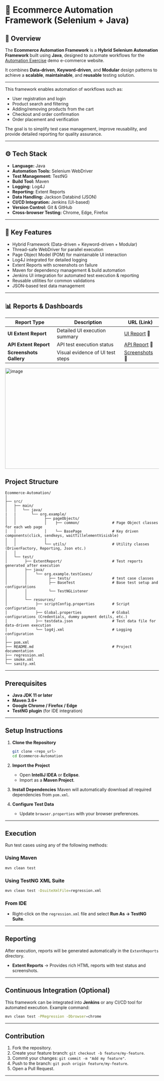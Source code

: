 # 🛒 Ecommerce Automation Framework (Selenium + Java)

## 📘 Overview
The **Ecommerce Automation Framework** is a **Hybrid Selenium Automation Framework** built using **Java**, designed to automate workflows for the [Automation Exercise](https://automationexercise.com/) demo e-commerce website.

It combines **Data-driven**, **Keyword-driven**, and **Modular** design patterns to achieve a **scalable**, **maintainable**, and **reusable** testing solution.

---

This framework enables automation of workflows such as:
- User registration and login
- Product search and filtering
- Adding/removing products from the cart
- Checkout and order confirmation
- Order placement and verification

The goal is to simplify test case management, improve reusability, and provide detailed reporting for quality assurance.

---

## ⚙️ Tech Stack
- **Language:** Java  
- **Automation Tools:** Selenium WebDriver 
- **Test Management:** TestNG  
- **Build Tool:** Maven  
- **Logging:** Log4J  
- **Reporting:** Extent Reports  
- **Data Handling:** Jackson Databind (JSON)  
- **CI/CD Integration:** Jenkins (UI-based)  
- **Version Control:** Git & GitHub  
- **Cross-browser Testing:** Chrome, Edge, Firefox  

---

## 🧩 Key Features
- Hybrid Framework (Data-driven + Keyword-driven + Modular)  
- Thread-safe WebDriver for parallel execution  
- Page Object Model (POM) for maintainable UI interaction  
- Log4J integrated for detailed logging  
- Extent Reports with screenshots on failure  
- Maven for dependency management & build automation  
- Jenkins UI integration for automated test execution & reporting  
- Reusable utilities for common validations  
- JSON-based test data management  

---

## 📊 Reports & Dashboards

| **Report Type**         | **Description**                     | **URL (Link)** |
|-------------------------|-------------------------------------|----------------|
| **UI Extent Report**    | Detailed UI execution summary        | [UI Report](./ExtentReport/Spark.html) 🔗 |
| **API Extent Report**   | API test execution status            | [API Report](./Reports/APIExtentReport.html) 🔗 |
| **Screenshots Gallery** | Visual evidence of UI test steps     | [Screenshots](./Reports/Screenshots/) 🔗 |

<img width="1154" height="330" alt="image" src="https://github.com/user-attachments/assets/dd8a49b8-11c4-491e-aa7e-e10ea3fbbb99" />



## Project Structure

```
Ecommerce-Automation/
│
├── src/
│   ├── main/
│   │   └── java/
|   |       └── org.example/
│   │             ├── pageObjects/               
│   │             │    ├── common/               # Page Object classes for each web page
│   │             │    └── BasePage              # Key driven components(click, sendkeys, waitTillelementVisisble)
│   │             │ 
│   │             └── utils/                     # Utility classes (DriverFactory, Reporting, Json etc.)
│   │   
│   └── test/
│        ├── ExtentReport/                       # Test reports generated after execution
│        ├── java/
│        │    └── org.example.testCases/
│        │          ├── tests/                   # test case classes
│        │          ├── BaseTest                 # Base test setup and configurations
│        │          └── TestNGListener 
│        │
│        └── resources/
│             ├── scriptConfig.properties        # Script configurations
│             ├── Global.properties              # Global configurations (Credentials, dummy payment detils, etc.)
│             ├── testdata.json                  # Test data file for data-driven execution
│             └── log4j.xml                      # Logging configuration
│                    
├── pom.xml    
├── README.md                                    # Project documentation
├── regression.xml
├── smoke.xml
└── sanity.xml                        
```

---

## Prerequisites

- **Java JDK 11 or later**
- **Maven 3.6+**
- **Google Chrome / Firefox / Edge**
- **TestNG plugin** (for IDE integration)

---

## Setup Instructions

1. **Clone the Repository**
   ```bash
   git clone <repo_url>
   cd Ecommerce-Automation
   ```

2. **Import the Project**
   - Open **IntelliJ IDEA** or **Eclipse**.
   - Import as a **Maven Project**.

3. **Install Dependencies**
   Maven will automatically download all required dependencies from `pom.xml`.

4. **Configure Test Data**
   - Update `browser.properties` with your browser preferences.

---

## Execution

Run test cases using any of the following methods:

### Using Maven
```bash
mvn clean test
```

### Using TestNG XML Suite
```bash
mvn clean test -DsuiteXmlFile=regression.xml
```

### From IDE
- Right-click on the `regression.xml` file and select **Run As → TestNG Suite**.

---

## Reporting

After execution, reports will be generated automatically in the `ExtentReports` directory.

- **Extent Reports** → Provides rich HTML reports with test status and screenshots.

---


## Continuous Integration (Optional)

This framework can be integrated into **Jenkins** or any CI/CD tool for automated execution. Example command:

```bash
mvn clean test -PRegression -Dbrowser=chrome
```

---

## Contribution

1. Fork the repository.
2. Create your feature branch: `git checkout -b feature/my-feature`.
3. Commit your changes: `git commit -m "Add my feature"`.
4. Push to the branch: `git push origin feature/my-feature`.
5. Open a Pull Request.

---

